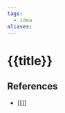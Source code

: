 ```yaml
---
tags:
  - idea
aliases:
---
```


# {{title}}

<!--
	Write three to five sentences in your own words
	Assume that the reader will have no context
	Include sources
	Link to other ideas
-->

## References

- [[]]
